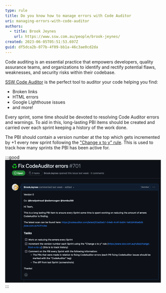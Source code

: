 ```yaml
---
type: rule
title: Do you know how to manage errors with Code Auditor
uri: managing-errors-with-code-auditor
authors:
  - title: Brook Jeynes
    url: https://www.ssw.com.au/people/brook-jeynes/
created: 2023-06-05T05:51:53.697Z
guid: df5dca2b-077b-4f09-bb1a-46c3ae0cd2da
---
```

Code auditing is an essential practice that empowers developers, quality assurance teams, and organizations to identify and rectify potential flaws, weaknesses, and security risks within their codebase.

[SSW Code Auditor](https://codeauditor.com/) is the perfect tool to auditor your code helping you find:
- Broken links
- HTML errors
- Google Lighthouse issues
- and more!

<!--endintro-->

Every sprint, some time should be devoted to resolving Code Auditor errors and warnings. To aid in this, long-lasting PBI items should be created and carried over each sprint keeping a history of the work done.

The PBI should contain a version number at the top which gets incremented by +1 every new sprint following the ["Change x to y" rule](https://www.ssw.com.au/rules/change-from-x-to-y/). This is used to track how many sprints the PBI has been active for.

:::good
![Figure: PBI to track Code Auditor errors](screenshot-2023-06-05-at-14.02.10.png)
:::
